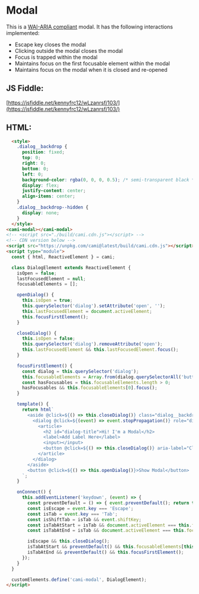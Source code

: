 # Modal

This is a [WAI-ARIA compliant](https://www.w3.org/WAI/ARIA/apg/patterns/dialog-modal/) modal. It has the following interactions implemented:

- Escape key closes the modal
- Clicking outside the modal closes the modal
- Focus is trapped within the modal
- Maintains focus on the first focusable element within the modal
- Maintains focus on the modal when it is closed and re-opened

<script async src="//jsfiddle.net/kennyfrc12/wLzanrsf/216/embed/result/"></script>

## JS Fiddle:

[https://jsfiddle.net/kennyfrc12/wLzanrsf/103/](https://jsfiddle.net/kennyfrc12/wLzanrsf/103/)

## HTML:

```html
  <style>
    .dialog__backdrop {
      position: fixed;
      top: 0;
      right: 0;
      bottom: 0;
      left: 0;
      background-color: rgba(0, 0, 0, 0.5); /* semi-transparent black */
      display: flex;
      justify-content: center;
      align-items: center;
    }
    .dialog__backdrop--hidden {
      display: none;
    }
  </style>
<cami-modal></cami-modal>
<!-- <script src="./build/cami.cdn.js"></script> -->
<!-- CDN version below -->
<script src="https://unpkg.com/cami@latest/build/cami.cdn.js"></script>
<script type="module">
  const { html, ReactiveElement } = cami;

  class DialogElement extends ReactiveElement {
    isOpen = false;
    lastFocusedElement = null;
    focusableElements = [];

    openDialog() {
      this.isOpen = true;
      this.querySelector('dialog').setAttribute('open', '');
      this.lastFocusedElement = document.activeElement;
      this.focusFirstElement();
    }

    closeDialog() {
      this.isOpen = false;
      this.querySelector('dialog').removeAttribute('open');
      this.lastFocusedElement && this.lastFocusedElement.focus();
    }

    focusFirstElement() {
      const dialog = this.querySelector('dialog');
      this.focusableElements = Array.from(dialog.querySelectorAll('button, [href], input, select, textarea, [tabindex]:not([tabindex="-1"])'));
      const hasFocusables = this.focusableElements.length > 0;
      hasFocusables && this.focusableElements[0].focus();
    }

    template() {
      return html`
      	<aside @click=${() => this.closeDialog()} class="dialog__backdrop ${this.isOpen ? '' : 'dialog__backdrop--hidden'}">
          <dialog @click=${(event) => event.stopPropagation()} role="dialog" aria-modal=${this.isOpen} aria-labelledby="dialog-title">
            <article>
              <h2 id="dialog-title">Hi! I'm a Modal</h2>
              <label>Add Label Here</label>
              <input></input>
              <button @click=${() => this.closeDialog()} aria-label="Close Modal">Close</button>
            </article>
          </dialog>
        </aside>
        <button @click=${() => this.openDialog()}>Show Modal</button>
      `;
    }

    onConnect() {
      this.addEventListener('keydown', (event) => {
        const preventDefault = () => { event.preventDefault(); return true; };
        const isEscape = event.key === 'Escape';
        const isTab = event.key === 'Tab';
        const isShiftTab = isTab && event.shiftKey;
        const isTabAtStart = isTab && document.activeElement === this.focusableElements[0];
        const isTabAtEnd = isTab && document.activeElement === this.focusableElements[this.focusableElements.length - 1];

        isEscape && this.closeDialog();
        isTabAtStart && preventDefault() && this.focusableElements[this.focusableElements.length - 1]?.focus();
        isTabAtEnd && preventDefault() && this.focusFirstElement();
      });
    }
  }

  customElements.define('cami-modal', DialogElement);
</script>
```
